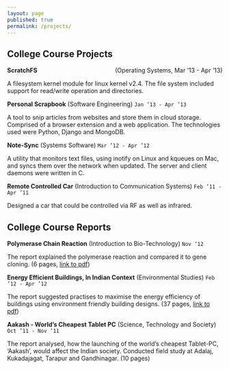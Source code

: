```yaml
---
layout: page
published: true
permalink: /projects/
---
```


## College Course Projects

**ScratchFS**
<span style="float: right">(Operating Systems, Mar ’13 - Apr ’13)</span>

A filesystem kernel module for linux kernel v2.4. The file system included support for read/write operation and directories.

**Personal Scrapbook** (Software Engineering)
`Jan ’13 - Apr ’13`

A tool to snip articles from websites and store them in cloud storage. Comprised of a browser extension and a web application. The technologies used were Python, Django and MongoDB.

**Note-Sync** (Systems Software)
`Mar ’12 - Apr ’12`

A utility that monitors text files, using inotify on Linux and kqueues on Mac, and syncs them over the network when updated. The server and client daemons were written in C.

**Remote Controlled Car** (Introduction to Communication Systems)
`Feb ’11 - Apr ’11`

Designed a car that could be controlled via RF as well as infrared.

## College Course Reports

**Polymerase Chain Reaction** (Introduction to Bio-Technology)
`Nov ’12`

The report explained the polymerase reaction and compared it to gene cloning. (6 pages, [link to pdf](https://dl.dropboxusercontent.com/u/9020146/resources/reports/polymerase_chain_reaction.pdf))

**Energy Efficient Buildings, In Indian Context** (Environmental Studies)
`Feb ’12 - Apr ’12`

The report suggested practises to maximise the energy efficiency of buildings using environment friendly building designs. (37 pages, [link to pdf](https://dl.dropboxusercontent.com/u/9020146/resources/reports/energy_efficient_buildings.pdf))

**Aakash - World’s Cheapest Tablet PC** (Science, Technology and Society)
`Oct ’11 - Nov ’11`

The report analysed, how the launching of the world’s cheapest Tablet-PC, ‘Aakash’, would affect the Indian society. Conducted field study at Adalaj, Kukadajagat, Tarapur and Gandhinagar. (10 pages)